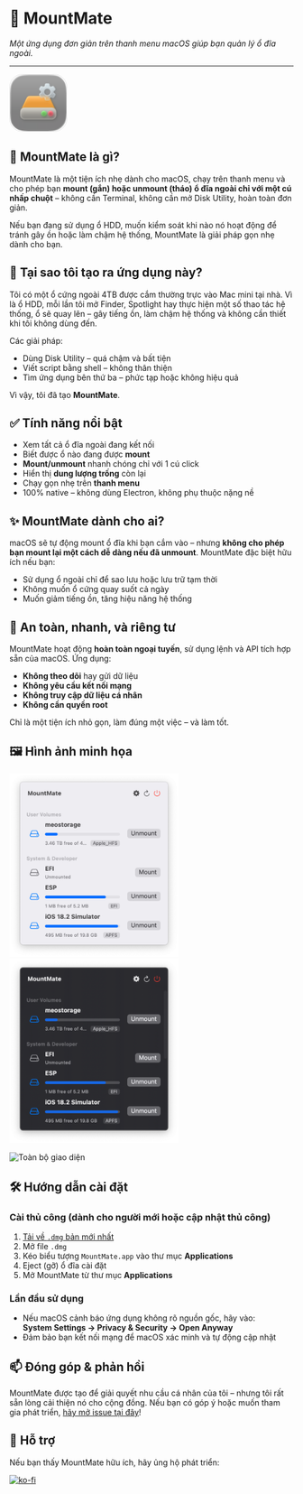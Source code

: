 # 🚀 MountMate

_Một ứng dụng đơn giản trên thanh menu macOS giúp bạn quản lý ổ đĩa ngoài._

---

<img src="https://raw.githubusercontent.com/homielab/mountmate/main/docs/assets/icon.png" alt="MountMate Icon" width="100" height="100" style="border-radius: 22%; border: 0.5px solid rgba(0,0,0,0.1);" />

## 🧩 MountMate là gì?

MountMate là một tiện ích nhẹ dành cho macOS, chạy trên thanh menu và cho phép bạn **mount (gắn) hoặc unmount (tháo) ổ đĩa ngoài chỉ với một cú nhấp chuột** – không cần Terminal, không cần mở Disk Utility, hoàn toàn đơn giản.

Nếu bạn đang sử dụng ổ HDD, muốn kiểm soát khi nào nó hoạt động để tránh gây ồn hoặc làm chậm hệ thống, MountMate là giải pháp gọn nhẹ dành cho bạn.

## 🧠 Tại sao tôi tạo ra ứng dụng này?

Tôi có một ổ cứng ngoài 4TB được cắm thường trực vào Mac mini tại nhà. Vì là ổ HDD, mỗi lần tôi mở Finder, Spotlight hay thực hiện một số thao tác hệ thống, ổ sẽ quay lên – gây tiếng ồn, làm chậm hệ thống và không cần thiết khi tôi không dùng đến.

Các giải pháp:

- Dùng Disk Utility – quá chậm và bất tiện
- Viết script bằng shell – không thân thiện
- Tìm ứng dụng bên thứ ba – phức tạp hoặc không hiệu quả

Vì vậy, tôi đã tạo **MountMate**.

## ✅ Tính năng nổi bật

- Xem tất cả ổ đĩa ngoài đang kết nối
- Biết được ổ nào đang được **mount**
- **Mount/unmount** nhanh chóng chỉ với 1 cú click
- Hiển thị **dung lượng trống** còn lại
- Chạy gọn nhẹ trên **thanh menu**
- 100% native – không dùng Electron, không phụ thuộc nặng nề

## ✨ MountMate dành cho ai?

macOS sẽ tự động mount ổ đĩa khi bạn cắm vào – nhưng **không cho phép bạn mount lại một cách dễ dàng nếu đã unmount**. MountMate đặc biệt hữu ích nếu bạn:

- Sử dụng ổ ngoài chỉ để sao lưu hoặc lưu trữ tạm thời
- Không muốn ổ cứng quay suốt cả ngày
- Muốn giảm tiếng ồn, tăng hiệu năng hệ thống

## 🔐 An toàn, nhanh, và riêng tư

MountMate hoạt động **hoàn toàn ngoại tuyến**, sử dụng lệnh và API tích hợp sẵn của macOS. Ứng dụng:

- **Không theo dõi** hay gửi dữ liệu
- **Không yêu cầu kết nối mạng**
- **Không truy cập dữ liệu cá nhân**
- **Không cần quyền root**

Chỉ là một tiện ích nhỏ gọn, làm đúng một việc – và làm tốt.

## 🖼️ Hình ảnh minh họa

<img src="https://raw.githubusercontent.com/homielab/mountmate/main/docs/screenshots/light.png" width="300" /><img src="https://raw.githubusercontent.com/homielab/mountmate/main/docs/screenshots/dark.png" width="300" />

![Toàn bộ giao diện](https://raw.githubusercontent.com/homielab/mountmate/main/docs/screenshots/light-full.png)

## 🛠️ Hướng dẫn cài đặt

### Cài thủ công (dành cho người mới hoặc cập nhật thủ công)

1. [Tải về `.dmg` bản mới nhất](https://github.com/homielab/mountmate/releases)
2. Mở file `.dmg`
3. Kéo biểu tượng `MountMate.app` vào thư mục **Applications**
4. Eject (gỡ) ổ đĩa cài đặt
5. Mở MountMate từ thư mục **Applications**

### Lần đầu sử dụng

- Nếu macOS cảnh báo ứng dụng không rõ nguồn gốc, hãy vào:  
  **System Settings → Privacy & Security → Open Anyway**
- Đảm bảo bạn kết nối mạng để macOS xác minh và tự động cập nhật

## 📫 Đóng góp & phản hồi

MountMate được tạo để giải quyết nhu cầu cá nhân của tôi – nhưng tôi rất sẵn lòng cải thiện nó cho cộng đồng.
Nếu bạn có góp ý hoặc muốn tham gia phát triển, [hãy mở issue tại đây](https://github.com/homielab/mountmate/issues)!

## 🤝 Hỗ trợ

Nếu bạn thấy MountMate hữu ích, hãy ủng hộ phát triển:

[![ko-fi](https://ko-fi.com/img/githubbutton_sm.svg)](https://ko-fi.com/homielab)
